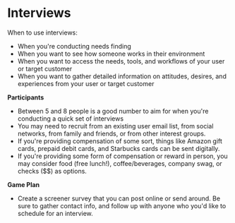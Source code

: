 # Interviews

When to use interviews:

* When you're conducting needs finding
* When you want to see how someone works in their environment
* When you want to access the needs, tools, and workflows of your user or target customer
* When you want to gather detailed information on attitudes, desires, and experiences from your user or target customer


__Participants__

* Between 5 and 8 people is a good number to aim for when you're conducting a quick set of interviews
* You may need to recruit from an existing user email list, from social networks, from family and friends, or from other interest groups.
* If you're providing compensation of some sort, things like Amazon gift cards, prepaid debit cards, and Starbucks cards can be sent digitally.
* If you're providing some form of compensation or reward in person, you may consider food (free lunch!), coffee/beverages, company swag, or checks ($$) as options.

__Game Plan__
* Create a screener survey that you can post online or send around. Be sure to gather contact info, and follow up with anyone who you'd like to schedule for an interview.
